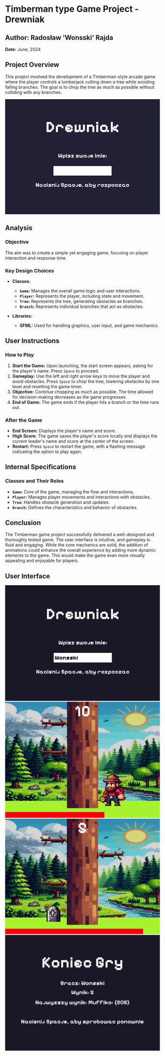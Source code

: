 # Timberman type Game Project - Drewniak

## Author: Radosław 'Wonsski' Rajda
**Date:** June, 2024  

## Project Overview
This project involved the development of a Timberman-style arcade game where the player controls a lumberjack cutting down a tree while avoiding falling branches. The goal is to chop the tree as much as possible without colliding with any branches.

<center>
<img src="Screenshots/gameplay.gif">
</center>

## Analysis

### Objective
The aim was to create a simple yet engaging game, focusing on player interaction and response time.

### Key Design Choices
- **Classes:**
  - **`Game`:** Manages the overall game logic and user interactions.
  - **`Player`:** Represents the player, including state and movement.
  - **`Tree`:** Represents the tree, generating obstacles as branches.
  - **`Branch`:** Represents individual branches that act as obstacles.

- **Libraries:**
  - **SFML:** Used for handling graphics, user input, and game mechanics.

## User Instructions

### How to Play
1. **Start the Game:** Upon launching, the start screen appears, asking for the player's name. Press `Space` to proceed.
2. **Gameplay:** Use the left and right arrow keys to move the player and avoid obstacles. Press `Space` to chop the tree, lowering obstacles by one level and resetting the game timer.
3. **Objective:** Continue chopping as much as possible. The time allowed for decision-making decreases as the game progresses.
4. **End of Game:** The game ends if the player hits a branch or the time runs out.

### After the Game
- **End Screen:** Displays the player's name and score.
- **High Score:** The game saves the player's score locally and displays the current leader's name and score at the center of the screen.
- **Restart:** Press `Space` to restart the game, with a flashing message indicating the option to play again.

## Internal Specifications

### Classes and Their Roles
- **`Game`:** Core of the game, managing the flow and interactions.
- **`Player`:** Manages player movements and interactions with obstacles.
- **`Tree`:** Handles obstacle generation and updates.
- **`Branch`:** Defines the characteristics and behavior of obstacles.

## Conclusion
The Timberman game project successfully delivered a well-designed and thoroughly tested game. The user interface is intuitive, and gameplay is fluid and engaging. While the core mechanics are solid, the addition of animations could enhance the overall experience by adding more dynamic elements to the game. This would make the game even more visually appealing and enjoyable for players.

## User Interface
<img src='Screenshots/titleScreen.png'>
<br>
<img src='Screenshots/game.png'>
<br>
<img src='Screenshots/death.png'>
<br>
<img src='Screenshots/gameOver.png'>
